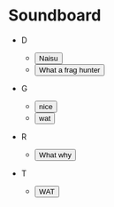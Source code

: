 # Soundboard

* D
  * <button onclick="myFunction('d-naisu')">Naisu</button>
  * <button onclick="myFunction('d-what-a-frag-hunter')">What a frag hunter</button> 
  
* G
  * <button onclick="myFunction('g-nice')">nice</button>
  * <button onclick="myFunction('g-wat')">wat</button>

* R
  * <button onclick="myFunction('r-why-behind')">What why</button>

* T
  * <button onclick="myFunction('tran-wat')">WAT</button>

<script>
 function myFunction(name) {
  var audiofile = '/sounds/' + name + '.wav';
  var audio = new Audio(audiofile);
  audio.play();
  alert("hi");
  /*
  if (name === 'naisu'){
   var audio = new Audio('/sounds/d-naisu.wav');
  }
  else if (name === 'fraghunt'){
   var audio = new Audio('/sounds/d-what-a-frag-hunter.wav');
  }
  else if (name === 'g-nice'){
   var audio = new Audio('/sounds/g-nice.wav');
  }
  else if (name === 'g-wat'){
   var audio = new Audio('/sounds/g-wat.wav');
  }
  else if (name === 'r-why-behind'){
   var audio = new Audio('/sounds/r-why-behind.wav');
  }
  else if (name === 'tran-wat'){
   var audio = new Audio('/sounds/tran-WAT.wav');
  }
  */
  audio.play();
 }
</script>
